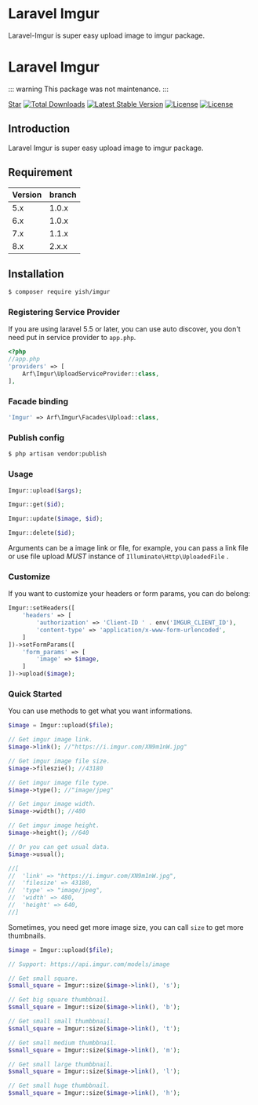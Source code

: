 # Laravel Imgur

Laravel-Imgur is super easy upload image to imgur package.

# Laravel Imgur
::: warning
This package was not maintenance.
:::
<p>
<script async defer src="https://buttons.github.io/buttons.js"></script>
<a class="github-button" href="https://github.com/ademirrocha/Laravel-Imgur" data-show-count="true" aria-label="Star Mombuyish/Laravel-Imgur on GitHub">Star</a>
<a href="https://packagist.org/packages/arf/imgur"><img src="https://poser.pugx.org/yish/imgur/d/total.svg" alt="Total Downloads"></a>
<a href="https://packagist.org/packages/arf/imgur"><img src="https://poser.pugx.org/yish/imgur/v/stable.svg" alt="Latest Stable Version"></a>
<a href="https://packagist.org/packages/arf/imgur"><img src="https://poser.pugx.org/yish/imgur/license.svg" alt="License"></a>
<a href="https://packagist.org/packages/arf/imgur"><img src="https://poser.pugx.org/yish/imgur/v/unstable.svg" alt="License"></a>
</p>

## Introduction

Laravel Imgur is super easy upload image to imgur package.

## Requirement

| Version | branch |
| ------- | ------ |
| 5.x     | 1.0.x  |
| 6.x     | 1.0.x  |
| 7.x     | 1.1.x  |
| 8.x     | 2.x.x  |

## Installation

``` bash
$ composer require yish/imgur
```

### Registering Service Provider

If you are using laravel 5.5 or later, you can use auto discover, you don't need put in service provider to `app.php`.

``` php
<?php
//app.php
'providers' => [
    Arf\Imgur\UploadServiceProvider::class,
],
```

### Facade binding

```php
'Imgur' => Arf\Imgur\Facades\Upload::class,
```

### Publish config

```bash
$ php artisan vendor:publish
```

### Usage

```php
Imgur::upload($args);

Imgur::get($id);

Imgur::update($image, $id);

Imgur::delete($id);

```

Arguments can be a image link or file, for example, you can pass a link file or use file upload *MUST* instance of `Illuminate\Http\UploadedFile` .

### Customize

If you want to customize your headers or form params, you can do belong:

```php
Imgur::setHeaders([
    'headers' => [
        'authorization' => 'Client-ID ' . env('IMGUR_CLIENT_ID'),
        'content-type' => 'application/x-www-form-urlencoded',
    ]
])->setFormParams([
    'form_params' => [
        'image' => $image,
    ]
])->upload($image);
```

### Quick Started

You can use methods to get what you want informations.

```php
$image = Imgur::upload($file);

// Get imgur image link.
$image->link(); //"https://i.imgur.com/XN9m1nW.jpg"

// Get imgur image file size.
$image->fileszie(); //43180

// Get imgur image file type.
$image->type(); //"image/jpeg"

// Get imgur image width.
$image->width(); //480

// Get imgur image height.
$image->height(); //640

// Or you can get usual data.
$image->usual();

//[
//  'link' => "https://i.imgur.com/XN9m1nW.jpg",
//  'filesize' => 43180,
//  'type' => "image/jpeg",
//  'width' => 480,
//  'height' => 640,
//]
```

Sometimes, you need get more image size, you can call `size` to get more thumbnails.

```php
$image = Imgur::upload($file);

// Support: https://api.imgur.com/models/image

// Get small square.
$small_square = Imgur::size($image->link(), 's');

// Get big square thumbbnail.
$small_square = Imgur::size($image->link(), 'b');

// Get small small thumbbnail.
$small_square = Imgur::size($image->link(), 't');

// Get small medium thumbbnail.
$small_square = Imgur::size($image->link(), 'm');

// Get small large thumbbnail.
$small_square = Imgur::size($image->link(), 'l');

// Get small huge thumbbnail.
$small_square = Imgur::size($image->link(), 'h');
```
